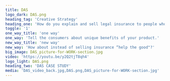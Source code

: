 ```yaml
---
title: DAS
logo_dark: DAS.png
heading_tag: 'Creative Strategy'
heading_one: 'How do you explain and sell legal insurance to people who are afraid of lawyers and hate insurance companies?'
toggle: '1'
one_way_title: 'one way'
one_way: 'Tell the consumers about unique benefits of your product.'
new_way_title: 'new way'
new_way: 'How about instead of selling insurance “help the good"?'
big_image: DAS_picture-for-WORK-section.jpg
video: 'https://youtu.be/y2Q2tjT8qh4'
logo_light: DAS.png
heading_two: 'DAS CASE STUDY'
media: 'DAS_video_back.jpg,DAS.png,DAS_picture-for-WORK-section.jpg'
---
```


